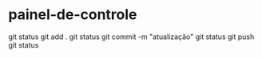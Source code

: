 # painel-de-controle
git status
git add .
git status
git commit -m "atualização"
git status
git push
git status